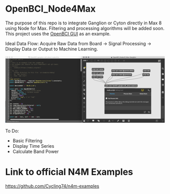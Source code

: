 # OpenBCI_Node4Max
The purpose of this repo is to integrate Ganglion or Cyton directly in Max 8 using Node for Max. Filtering and processing algorithms will be added soon. This project uses the [OpenBCI GUI](https://github.com/OpenBCI/OpenBCI_GUI) as an example. 

Ideal Data Flow:
Acquire Raw Data from Board -> Signal Processing -> Display Data or Output to Machine Learning.

![OpenBCI_N4M_Screenshot](https://github.com/retiutut/OpenBCI_Node4Max/blob/master/OpenBCI_N4M_Screenshot.png)

To Do:
- Basic Filtering
- Display Time Series
- Calculate Band Power

# Link to official N4M Examples
https://github.com/Cycling74/n4m-examples
